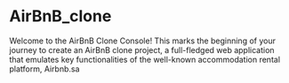 # AirBnB_clone


Welcome to the AirBnB Clone Console! This marks the beginning of your journey to create an AirBnB clone project, a full-fledged web application that emulates key functionalities of the well-known accommodation rental platform, Airbnb.sa

